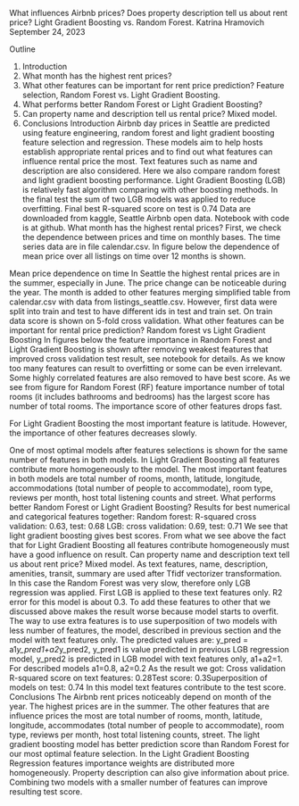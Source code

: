 What influences Airbnb prices? Does property description tell us about rent price? Light Gradient Boosting vs. Random Forest.
Katrina Hramovich 
September 24, 2023

Outline
1.	Introduction
2.	What month has the highest rent prices?
3.	What other features can be important for rent price prediction? Feature selection, Random Forest vs. Light Gradient Boosting.
4.	What performs better Random Forest or Light Gradient Boosting?
5.	Can property name and description tell us rental price? Mixed model.
6. Conclusions
Introduction
Airbnb day prices in Seattle are predicted using feature engineering, random forest and light gradient boosting feature selection and regression. These models aim to help hosts establish appropriate rental prices and to find out what features can influence rental price the most. Text features such as name and description are also considered.
Here we also compare random forest and light gradient boosting performance. Light Gradient Boosting (LGB) is relatively fast algorithm comparing with other boosting methods. In the final test the sum of two LGB models was applied to reduce overfitting. Final best R-squared score on test is 0.74
Data are downloaded from kaggle, Seattle Airbnb open data.
Notebook with code is at github.
What month has the highest rental prices?
First, we check the dependence between prices and time on monthly bases. The time series data are in file calendar.csv. In figure below the dependence of mean price over all listings on time over 12 months is shown.
 
Mean price dependence on time
In Seattle the highest rental prices are in the summer, especially in June. The price change can be noticeable during the year. The month is added to other features merging simplified table from calendar.csv with data from listings_seattle.csv. However, first data were split into train and test to have different ids in test and train set. On train data score is shown on 5-fold cross validation.
What other features can be important for rental price prediction? Random forest vs Light Gradient Boosting
In figures below the feature importance in Random Forest and Light Gradient Boosting is shown after removing weakest features that improved cross validation test result, see notebook for details.
As we know too many features can result to overfitting or some can be even irrelevant. Some highly correlated features are also removed to have best score.
As we see from figure for Random Forest (RF) feature importance number of total rooms (it includes bathrooms and bedrooms) has the largest score has number of total rooms. The importance score of other features drops fast.
 
For Light Gradient Boosting the most important feature is latitude. However, the importance of other features decreases slowly.
 
One of most optimal models after features selections is shown for the same number of features in both models. In Light Gradient Boosting all features contribute more homogeneously to the model.
The most important features in both models are total number of rooms, month, latitude, longitude, accommodations (total number of people to accommodate), room type, reviews per month, host total listening counts and street.
What performs better Random Forest or Light Gradient Boosting?
Results for best numerical and categorical features together:
Random forest: R-squared cross validation: 0.63, test: 0.68
LGB: cross validation: 0.69, test: 0.71
We see that light gradient boosting gives best scores. From what we see above the fact that for Light Gradient Boosting all features contribute homogeneously must have a good influence on result.
Can property name and description text tell us about rent price? Mixed model.
As text features, name, description, amenities, transit, summary are used after Tfidf vectorizer transformation. In this case the Random Forest was very slow, therefore only LGB regression was applied. First LGB is applied to these text features only. R2 error for this model is about 0.3. To add these features to other that we discussed above makes the result worse because model starts to overfit.
The way to use extra features is to use superposition of two models with less number of features, the model, described in previous section and the model with text features only. The predicted values are:
y_pred = a1*y_pred1+a2*y_pred2,
y_pred1 is value predicted in previous LGB regression model, y_pred2 is predicted in LGB model with text features only, a1+a2=1. For described models a1=0.8, a2=0.2
As the result we got:
Cross validation R-squared score on text features: 0.28Test score: 0.3Superposition of models on test: 0.74
In this model text features contribute to the test score.
Conclusions
The Airbnb rent prices noticeably depend on month of the year. The highest prices are in the summer.
The other features that are influence prices the most are total number of rooms, month, latitude, longitude, accommodates (total number of people to accommodate), room type, reviews per month, host total listening counts, street.
The light gradient boosting model has better prediction score than Random Forest for our most optimal feature selection. In the Light Gradient Boosting Regression features importance weights are distributed more homogeneously.
Property description can also give information about price.
Combining two models with a smaller number of features can improve resulting test score.

